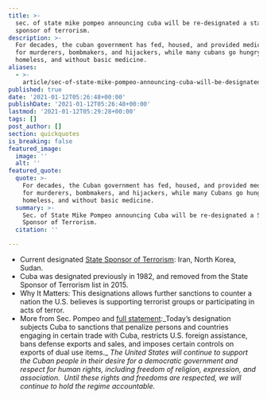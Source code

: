 ```yaml
---
title: >-
  sec. of state mike pompeo announcing cuba will be re-designated a state
  sponsor of terrorism.
description: >-
  For decades, the cuban government has fed, housed, and provided medical care
  for murderers, bombmakers, and hijackers, while many cubans go hungry,
  homeless, and without basic medicine.
aliases:
  - >-
    article/sec-of-state-mike-pompeo-announcing-cuba-will-be-designated-a-state-sponsor-of-terror/
published: true
date: '2021-01-12T05:26:48+00:00'
publishDate: '2021-01-12T05:26:48+00:00'
lastmod: '2021-01-12T05:29:28+00:00'
tags: []
post_author: []
section: quickquotes
is_breaking: false
featured_image:
  image: ''
  alt: ''
featured_quote:
  quote: >-
    For decades, the Cuban government has fed, housed, and provided medical care
    for murderers, bombmakers, and hijackers, while many Cubans go hungry,
    homeless, and without basic medicine.
  summary: >-
    Sec. of State Mike Pompeo announcing Cuba will be re-designated a State
    Sponsor of Terrorism.
  citation: ''

---
```

*   Current designated [State Sponsor of Terrorism](\"https://www.state.gov/state-sponsors-of-terrorism/\"): Iran, North Korea, Sudan.
*   Cuba was designated previously in 1982, and removed from the State Sponsor of Terrorism list in 2015.
*   Why It Matters: This designations allows further sanctions to counter a nation the U.S. believes is supporting terrorist groups or participating in acts of terror.
*   More from Sec. Pompeo and [full statement](\"https://www.state.gov/u-s-announces-designation-of-cuba-as-a-state-sponsor-of-terrorism/\"):_Today’s designation subjects Cuba to sanctions that penalize persons and countries engaging in certain trade with Cuba, restricts U.S. foreign assistance, bans defense exports and sales, and imposes certain controls on exports of dual use items._ _The United States will continue to support the Cuban people in their desire for a democratic government and respect for human rights, including freedom of religion, expression, and association.  Until these rights and freedoms are respected, we will continue to hold the regime accountable._